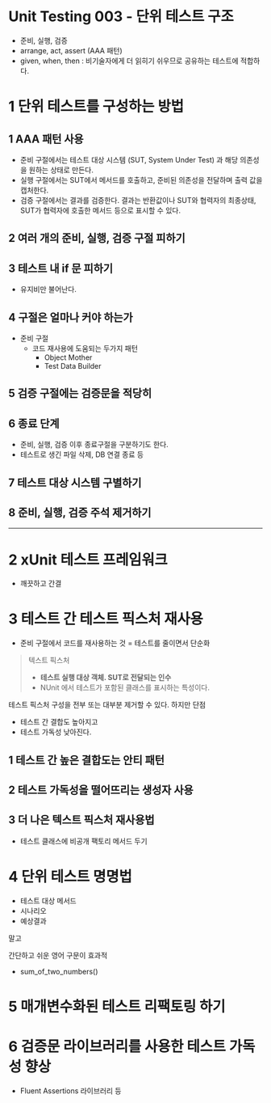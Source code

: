 # Unit Testing 003 - 단위 테스트 구조





- 준비, 실행, 검증
- arrange, act, assert (AAA 패턴)
- given, when, then : 비기술자에게 더 읽히기 쉬우므로 공유하는 테스트에 적합하다.



# 1 단위 테스트를 구성하는 방법

## 1 AAA 패턴 사용

- 준비 구절에서는 테스트 대상 시스템 (SUT, System Under Test) 과 해당 의존성을 원하는 상태로 만든다.
- 실행 구절에서는 SUT에서 메서드를 호출하고, 준비된 의존성을 전달하며 출력 값을 캡처한다.
- 검증 구절에서는 결과를 검증한다. 결과는 반환값이나 SUT와 협력자의 최종상태, SUT가 협력자에 호출한 메서드 등으로 표시할 수 있다.





## 2 여러 개의 준비, 실행, 검증 구절 피하기



## 3 테스트 내 if 문 피하기

- 유지비만 불어난다.

## 4 구절은 얼마나 커야 하는가

- 준비 구절
  - 코드 재사용에 도움되는 두가지 패턴
    - Object Mother
    - Test Data Builder




## 5 검증 구절에는 검증문을 적당히



## 6 종료 단계

- 준비, 실행, 검증 이후 종료구절을 구분하기도 한다.
- 테스트로 생긴 파일 삭제, DB 연결 종료 등



## 7 테스트 대상 시스템 구별하기

## 8 준비, 실행, 검증 주석 제거하기



---

# 2 xUnit 테스트 프레임워크

- 깨끗하고 간결



# 3 테스트 간 테스트 픽스처 재사용

- 준비 구절에서 코드를 재사용하는 것 = 테스트를 줄이면서 단순화



> 텍스트 픽스처
>
> - **테스트 실행 대상 객체. SUT로 전달되는 인수**
> - NUnit 에서 테스트가 포함된 클래스를 표시하는 특성이다.



테스트 픽스처 구성을 전부 또는 대부분 제거할 수 있다. 하지만 단점

- 테스트 간 결합도 높아지고
- 테스트 가독성 낮아진다.

## 1 테스트 간 높은 결합도는 안티 패턴

## 2 테스트 가독성을 떨어뜨리는 생성자 사용

## 3 더 나은 텍스트 픽스처 재사용법

- 테스트 클래스에 비공개 팩토리 메서드 두기





# 4 단위 테스트 명명법

- 테스트 대상 메서드
- 시나리오
- 예상결과

말고



간단하고 쉬운 영어 구문이 효과적

- sum_of_two_numbers()





# 5 매개변수화된 테스트 리팩토링 하기

# 6 검증문 라이브러리를 사용한 테스트 가독성 향상

- Fluent Assertions 라이브러리 등

